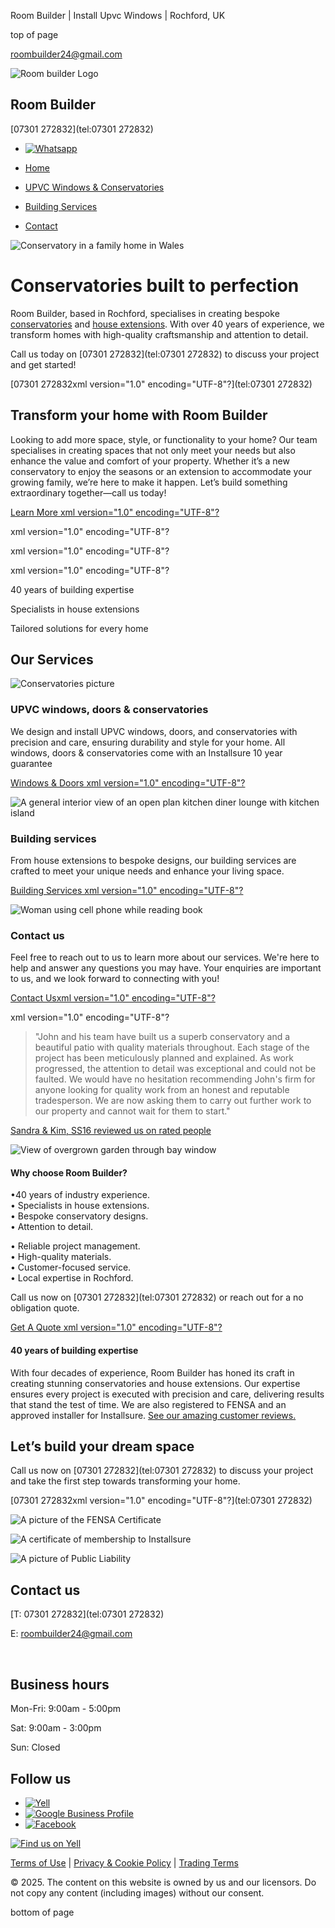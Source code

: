 Room Builder | Install Upvc Windows | Rochford, UK









top of page

[​roombuilder24@gmail.com](mailto:​roombuilder24@gmail.com?subject=Enquiry)

![Room builder Logo](https://static.wixstatic.com/media/c71ed1_8d93fdc3874c4d74bf1cac0c02cf0ab8~mv2.webp/v1/fill/w_304,h_148,al_c,q_80,usm_0.66_1.00_0.01,enc_avif,quality_auto/Room%20builder%20Logo.webp)

Room Builder
------------

[07301 272832](tel:07301 272832)

* [![Whatsapp]()](https://wa.me/447301272832)

* [Home](https://www.roombuilder.uk)
* [UPVC Windows & Conservatories](https://www.roombuilder.uk/upvc-windows-conservatories)
* [Building Services](https://www.roombuilder.uk/building-services)
* [Contact](https://www.roombuilder.uk/contact)

![Conservatory in a family home in Wales](https://static.wixstatic.com/media/11062b_d6eaa7e86ede4672b0473d82b2f27882~mv2.jpg/v1/fill/w_147,h_98,al_c,q_80,usm_0.66_1.00_0.01,blur_2,enc_avif,quality_auto/11062b_d6eaa7e86ede4672b0473d82b2f27882~mv2.jpg)

​Conservatories built to perfection
===================================

Room Builder, based in Rochford, specialises in creating bespoke [conservatories](https://www.roombuilder.uk/upvc-windows-conservatories) and [house extensions](https://www.roombuilder.uk/building-services). With over 40 years of experience, we transform homes with high-quality craftsmanship and attention to detail.

Call us today on [07301 272832](tel:07301 272832) to discuss your project and get started!

[07301 272832xml version="1.0" encoding="UTF-8"?](tel:07301 272832)

​Transform your home with Room Builder
--------------------------------------

Looking to add more space, style, or functionality to your home? Our team specialises in creating spaces that not only meet your needs but also enhance the value and comfort of your property. Whether it’s a new conservatory to enjoy the seasons or an extension to accommodate your growing family, we’re here to make it happen. Let’s build something extraordinary together—call us today!

[Learn More xml version="1.0" encoding="UTF-8"?](https://www.roombuilder.uk/building-services)

xml version="1.0" encoding="UTF-8"?

xml version="1.0" encoding="UTF-8"?

xml version="1.0" encoding="UTF-8"?

40 years of building expertise

Specialists in house extensions

​Tailored solutions for every home

Our Services
------------

![Conservatories picture](https://static.wixstatic.com/media/c71ed1_91a714fcf3cc480896a7f47e8984fda7~mv2.jpeg/v1/fill/w_51,h_55,al_c,q_80,usm_0.66_1.00_0.01,blur_2,enc_avif,quality_auto/Conservatories%20picture.jpeg)

### ​UPVC windows, doors & conservatories

We design and install UPVC windows, doors, and conservatories with precision and care, ensuring durability and style for your home. All windows, doors & conservatories come with an Installsure 10 year guarantee

[Windows & Doors xml version="1.0" encoding="UTF-8"?](https://www.roombuilder.uk/upvc-windows-conservatories)

![A general interior view of an open plan kitchen diner lounge with kitchen island](https://static.wixstatic.com/media/11062b_411d6fa9eb5a4a11a656fddc02c8b397~mv2.jpg/v1/fill/w_73,h_48,al_c,q_80,usm_0.66_1.00_0.01,blur_2,enc_avif,quality_auto/A%20general%20interior%20view%20of%20an%20open%20plan%20kitchen%20diner%20lounge%20with%20kitchen%20island.jpg)

### ​Building services

​From house extensions to bespoke designs, our building services are crafted to meet your unique needs and enhance your living space.

[Building Services xml version="1.0" encoding="UTF-8"?](https://www.roombuilder.uk/building-services)

![Woman using cell phone while reading book](https://static.wixstatic.com/media/11062b_7eae04f53fb94c399d2288aaef8560b8~mv2.jpg/v1/fill/w_37,h_55,al_c,q_80,usm_0.66_1.00_0.01,blur_2,enc_avif,quality_auto/Woman%20using%20cell%20phone%20while%20reading%20book.jpg)

### Contact us

Feel free to reach out to us to learn more about our services. We're here to help and answer any questions you may have. Your enquiries are important to us, and we look forward to connecting with you!

[Contact Usxml version="1.0" encoding="UTF-8"?](https://www.roombuilder.uk/contact)

xml version="1.0" encoding="UTF-8"?

> "John and his team have built us a superb conservatory and a beautiful patio with quality materials throughout. Each stage of the project has been meticulously planned and explained. As work progressed, the attention to detail was exceptional and could not be faulted. We would have no hesitation recommending John's firm for anyone looking for quality work from an honest and reputable tradesperson. We are now asking them to carry out further work to our property and cannot wait for them to start."

[Sandra & Kim, SS16 reviewed us on rated people](https://www.ratedpeople.com/profile/room-builder#trades-and-services)

![View of overgrown garden through bay window](https://static.wixstatic.com/media/11062b_a28ce34c854541c6ae50788cd9158e15~mv2.jpg/v1/fill/w_147,h_111,al_c,q_80,usm_0.66_1.00_0.01,blur_2,enc_avif,quality_auto/11062b_a28ce34c854541c6ae50788cd9158e15~mv2.jpg)

#### Why choose Room Builder?

​•40 years of industry experience.  
• Specialists in house extensions.  
• Bespoke conservatory designs.  
• Attention to detail.

• Reliable project management.  
• High-quality materials.  
• Customer-focused service.   
• Local expertise in Rochford.

Call us now on [07301 272832](tel:07301 272832) or reach out for a no obligation quote.

[Get A Quote xml version="1.0" encoding="UTF-8"?](https://www.roombuilder.uk/contact)

#### 40 years of building expertise

With four decades of experience, Room Builder has honed its craft in creating stunning conservatories and house extensions. Our expertise ensures every project is executed with precision and care, delivering results that stand the test of time. We are also registered to FENSA and an approved installer for Installsure. [See our amazing customer reviews.](https://www.ratedpeople.com/profile/room-builder#trades-and-services)

​Let’s build your dream space
-----------------------------

Call us now on [07301 272832](tel:07301 272832) to discuss your project and take the first step towards transforming your home.

[07301 272832xml version="1.0" encoding="UTF-8"?](tel:07301 272832)

![A picture of the FENSA Certificate ](https://static.wixstatic.com/media/c71ed1_e13b177a11504560b467b443e00fb237~mv2.jpg/v1/fit/w_480,h_362,q_90,enc_avif,quality_auto/c71ed1_e13b177a11504560b467b443e00fb237~mv2.jpg)

![A  certificate of membership to Installsure ](https://static.wixstatic.com/media/c71ed1_bf1d62bc11ec401d85e93d4527faa424~mv2.jpg/v1/fit/w_480,h_362,q_90,enc_avif,quality_auto/c71ed1_bf1d62bc11ec401d85e93d4527faa424~mv2.jpg)

![A picture of Public Liability ](https://static.wixstatic.com/media/c71ed1_70d21782e42e400ab207d816545b499e~mv2.jpeg/v1/fit/w_480,h_362,q_90,enc_avif,quality_auto/c71ed1_70d21782e42e400ab207d816545b499e~mv2.jpeg)

Contact us
----------

[T: 07301 272832](tel:07301 272832)

E: [roombuilder24@gmail.com](mailto:​roombuilder24@gmail.com?subject=Enquiry)

​

Business hours
--------------

Mon-Fri: 9:00am - 5:00pm

Sat: 9:00am - 3:00pm 

Sun: Closed

Follow us
---------

* [![Yell]()](https://www.yell.com/biz/room-builder-rochford-901773217/)
* [![Google Business Profile]()](https://maps.app.goo.gl/gx89Ux4MH9ZtX3NTA)
* [![Facebook]()](https://www.facebook.com/profile.php?id=61572396848142#)

[![Find us on Yell](https://static.wixstatic.com/media/26aa9b_ce4cf59dccc841d0a829ac3db3d46eec~mv2.png/v1/fill/w_200,h_101,al_c,q_85,usm_0.66_1.00_0.01,blur_3,enc_avif,quality_auto/Find%20us%20on%20Yell_com.png)](https://www.yell.com/biz/room-builder-rochford-901773217/)

[Terms of Use](https://business.yell.com/legal/terms-of-use/) | [Privacy & Cookie Policy](https://business.yell.com/websites-privacy-cookie-policy/) | [Trading Terms](https://business.yell.com/legal/trading-terms/)

© 2025. The content on this website is owned by us and our licensors. Do not copy any content (including images) without our consent.

bottom of page